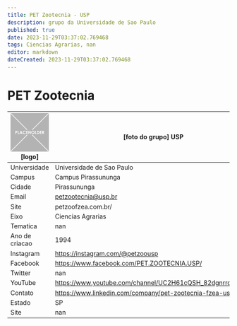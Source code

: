 ```yaml
---
title: PET Zootecnia - USP
description: grupo da Universidade de Sao Paulo
published: true
date: 2023-11-29T03:37:02.769468
tags: Ciencias Agrarias, nan
editor: markdown
dateCreated: 2023-11-29T03:37:02.769468
---
```


# PET Zootecnia


| ![placeholder.png](/placeholder.png) [logo] | [foto do grupo] USP         |
| ------------------------------------------- | ------------------------------------------------- |
| Universidade                                | Universidade de Sao Paulo      |
| Campus                                      | Campus Pirassununga            |
| Cidade                                      | Pirassununga             |
| Email                                       | petzootecnia@usp.br             |
| Site                                        | petzoofzea.com.br/              |
| Eixo                                        | Ciencias Agrarias              |
| Tematica                                    | nan          |
| Ano de criacao                              | 1994        |
| Instagram                                   | https://instagram.com/@petzoousp         |
| Facebook                                    | https://www.facebook.com/PET.ZOOTECNIA.USP/          |
| Twitter                                     | nan           |
| YouTube                                     | https://www.youtube.com/channel/UC2H61cQSH_82dgnrrqghmSg           |
| Contato                                     | https://www.linkedin.com/company/pet-zootecnia-fzea-usp/         |
| Estado                                      |  SP            |
| Site                                        | nan |
